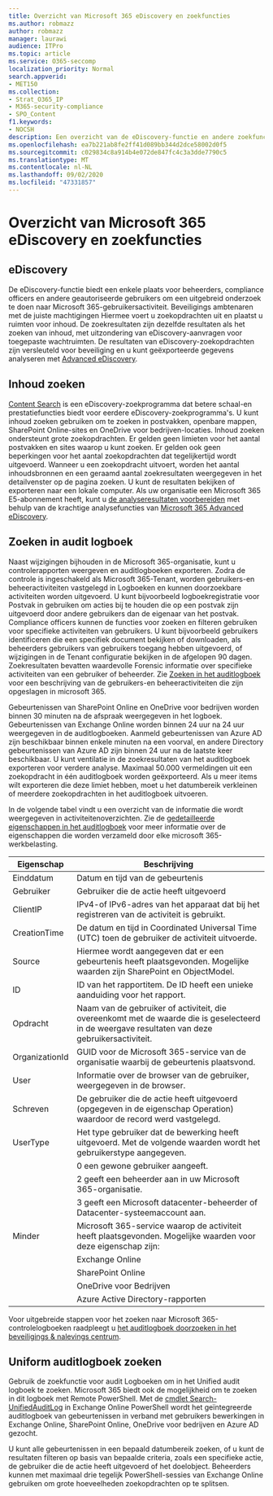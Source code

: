 ```yaml
---
title: Overzicht van Microsoft 365 eDiscovery en zoekfuncties
ms.author: robmazz
author: robmazz
manager: laurawi
audience: ITPro
ms.topic: article
ms.service: O365-seccomp
localization_priority: Normal
search.appverid:
- MET150
ms.collection:
- Strat_O365_IP
- M365-security-compliance
- SPO_Content
f1.keywords:
- NOCSH
description: Een overzicht van de eDiscovery-functie en andere zoekfuncties in Microsoft 365 voor controle gebruik en transparantie.
ms.openlocfilehash: ea7b221ab8fe2ff41d089bb344d2dce58002d0f5
ms.sourcegitcommit: c029834c8a914b4e072de847fc4c3a3dde7790c5
ms.translationtype: MT
ms.contentlocale: nl-NL
ms.lasthandoff: 09/02/2020
ms.locfileid: "47331857"
---
```

# <a name="microsoft-365-ediscovery-and-search-features-overview"></a>Overzicht van Microsoft 365 eDiscovery en zoekfuncties 

## <a name="ediscovery"></a>eDiscovery

De eDiscovery-functie biedt een enkele plaats voor beheerders, compliance officers en andere geautoriseerde gebruikers om een uitgebreid onderzoek te doen naar Microsoft 365-gebruikersactiviteit. Beveiligings ambtenaren met de juiste machtigingen Hiermee voert u zoekopdrachten uit en plaatst u ruimten voor inhoud. De zoekresultaten zijn dezelfde resultaten als het zoeken van inhoud, met uitzondering van eDiscovery-aanvragen voor toegepaste wachtruimten. De resultaten van eDiscovery-zoekopdrachten zijn versleuteld voor beveiliging en u kunt geëxporteerde gegevens analyseren met [Advanced eDiscovery](https://docs.microsoft.com/microsoft-365/compliance/overview-ediscovery-20).

## <a name="content-search"></a>Inhoud zoeken

[Content Search](https://support.office.com/article/Run-a-Content-Search-in-the-Office-365-Security-Compliance-Center-61852fd9-fe8a-4880-a339-cb19ed3bff4a) is een eDiscovery-zoekprogramma dat betere schaal-en prestatiefuncties biedt voor eerdere eDiscovery-zoekprogramma's. U kunt inhoud zoeken gebruiken om te zoeken in postvakken, openbare mappen, SharePoint Online-sites en OneDrive voor bedrijven-locaties. Inhoud zoeken ondersteunt grote zoekopdrachten. Er gelden geen limieten voor het aantal postvakken en sites waarop u kunt zoeken. Er gelden ook geen beperkingen voor het aantal zoekopdrachten dat tegelijkertijd wordt uitgevoerd. Wanneer u een zoekopdracht uitvoert, worden het aantal inhoudsbronnen en een geraamd aantal zoekresultaten weergegeven in het detailvenster op de pagina zoeken. U kunt de resultaten bekijken of exporteren naar een lokale computer. Als uw organisatie een Microsoft 365 E5-abonnement heeft, kunt u [de analyseresultaten voorbereiden](https://support.office.com/article/Run-a-Content-Search-in-the-Office-365-Security-Compliance-Center-61852fd9-fe8a-4880-a339-cb19ed3bff4a#prepare) met behulp van de krachtige analysefuncties van [Microsoft 365 Advanced eDiscovery](https://docs.microsoft.com/microsoft-365/compliance/overview-ediscovery-20).

## <a name="audit-log-search"></a>Zoeken in audit logboek

Naast wijzigingen bijhouden in de Microsoft 365-organisatie, kunt u controlerapporten weergeven en auditlogboeken exporteren. Zodra de controle is ingeschakeld als Microsoft 365-Tenant, worden gebruikers-en beheeractiviteiten vastgelegd in Logboeken en kunnen doorzoekbare activiteiten worden uitgevoerd. U kunt bijvoorbeeld logboekregistratie voor Postvak in gebruiken om acties bij te houden die op een postvak zijn uitgevoerd door andere gebruikers dan de eigenaar van het postvak. Compliance officers kunnen de functies voor zoeken en filteren gebruiken voor specifieke activiteiten van gebruikers. U kunt bijvoorbeeld gebruikers identificeren die een specifiek document bekijken of downloaden, als beheerders gebruikers van gebruikers toegang hebben uitgevoerd, of wijzigingen in de Tenant configuratie bekijken in de afgelopen 90 dagen. Zoekresultaten bevatten waardevolle Forensic informatie over specifieke activiteiten van een gebruiker of beheerder. Zie [Zoeken in het auditlogboek](https://docs.microsoft.com/microsoft-365/compliance/search-the-audit-log-in-security-and-compliance) voor een beschrijving van de gebruikers-en beheeractiviteiten die zijn opgeslagen in microsoft 365.

Gebeurtenissen van SharePoint Online en OneDrive voor bedrijven worden binnen 30 minuten na de afspraak weergegeven in het logboek. Gebeurtenissen van Exchange Online worden binnen 24 uur na 24 uur weergegeven in de auditlogboeken. Aanmeld gebeurtenissen van Azure AD zijn beschikbaar binnen enkele minuten na een voorval, en andere Directory gebeurtenissen van Azure AD zijn binnen 24 uur na de laatste keer beschikbaar. U kunt ventilatie in de zoekresultaten van het auditlogboek exporteren voor verdere analyse. Maximaal 50.000 vermeldingen uit een zoekopdracht in één auditlogboek worden geëxporteerd. Als u meer items wilt exporteren die deze limiet hebben, moet u het datumbereik verkleinen of meerdere zoekopdrachten in het auditlogboek uitvoeren.

In de volgende tabel vindt u een overzicht van de informatie die wordt weergegeven in activiteitenoverzichten. Zie de [gedetailleerde eigenschappen in het auditlogboek](https://docs.microsoft.com/microsoft-365/compliance/detailed-properties-in-the-office-365-audit-log) voor meer informatie over de eigenschappen die worden verzameld door elke microsoft 365-werkbelasting.

| Eigenschap | Beschrijving |
|----------------|----------------------------------------------------------------------------------------------------------------------|
| Einddatum | Datum en tijd van de gebeurtenis |
| Gebruiker | Gebruiker die de actie heeft uitgevoerd |
| ClientIP | IPv4-of IPv6-adres van het apparaat dat bij het registreren van de activiteit is gebruikt. |
| CreationTime | De datum en tijd in Coordinated Universal Time (UTC) toen de gebruiker de activiteit uitvoerde. |
| Source | Hiermee wordt aangegeven dat er een gebeurtenis heeft plaatsgevonden. Mogelijke waarden zijn SharePoint en ObjectModel. |
| ID | ID van het rapportitem. De ID heeft een unieke aanduiding voor het rapport. |
| Opdracht | Naam van de gebruiker of activiteit, die overeenkomt met de waarde die is geselecteerd in de weergave resultaten van deze gebruikersactiviteit. |
| OrganizationId | GUID voor de Microsoft 365-service van de organisatie waarbij de gebeurtenis plaatsvond. |
| User | Informatie over de browser van de gebruiker, weergegeven in de browser. |
| Schreven | De gebruiker die de actie heeft uitgevoerd (opgegeven in de eigenschap Operation) waardoor de record werd vastgelegd. |
| UserType | Het type gebruiker dat de bewerking heeft uitgevoerd. Met de volgende waarden wordt het gebruikerstype aangegeven. |
|  | 0 een gewone gebruiker aangeeft. |
|  | 2 geeft een beheerder aan in uw Microsoft 365-organisatie. |
|  | 3 geeft een Microsoft datacenter-beheerder of Datacenter-systeemaccount aan. |
| Minder | Microsoft 365-service waarop de activiteit heeft plaatsgevonden. Mogelijke waarden voor deze eigenschap zijn: |
|  | Exchange Online |
|  | SharePoint Online |
|  | OneDrive voor Bedrijven |
|  | Azure Active Directory-rapporten |

Voor uitgebreide stappen voor het zoeken naar Microsoft 365-controlelogboeken raadpleegt u [het auditlogboek doorzoeken in het beveiligings & nalevings centrum](https://docs.microsoft.com/microsoft-365/compliance/search-the-audit-log-in-security-and-compliance).

## <a name="search-unified-audit-log"></a>Uniform auditlogboek zoeken

Gebruik de zoekfunctie voor audit Logboeken om in het Unified audit logboek te zoeken. Microsoft 365 biedt ook de mogelijkheid om te zoeken in dit logboek met Remote PowerShell. Met de [cmdlet Search-UnifiedAuditLog](https://docs.microsoft.com/powershell/module/exchange/policy-and-compliance-audit/Search-UnifiedAuditLog?view=exchange-ps) in Exchange Online PowerShell wordt het geïntegreerde auditlogboek van gebeurtenissen in verband met gebruikers bewerkingen in Exchange Online, SharePoint Online, OneDrive voor bedrijven en Azure AD gezocht. 

U kunt alle gebeurtenissen in een bepaald datumbereik zoeken, of u kunt de resultaten filteren op basis van bepaalde criteria, zoals een specifieke actie, de gebruiker die de actie heeft uitgevoerd of het doelobject. Beheerders kunnen met maximaal drie tegelijk PowerShell-sessies van Exchange Online gebruiken om grote hoeveelheden zoekopdrachten op te splitsen.